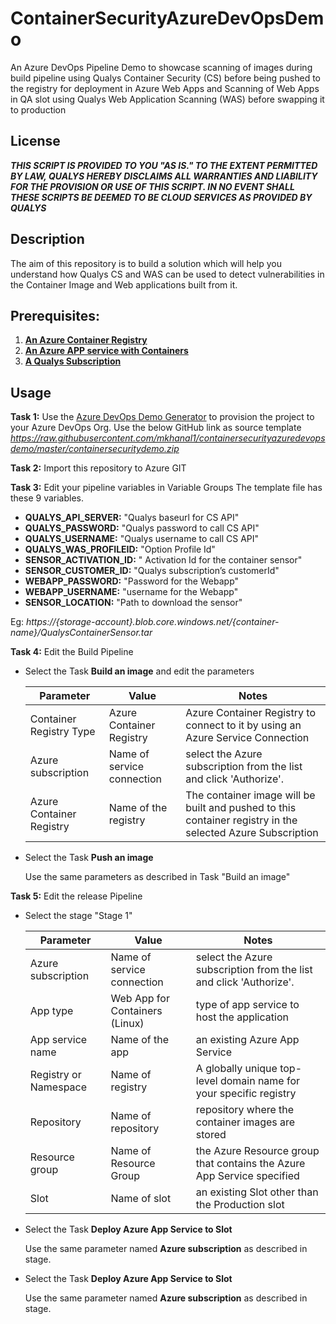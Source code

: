 # ContainerSecurityAzureDevOpsDemo
An Azure DevOps Pipeline Demo to showcase scanning of images during build pipeline using Qualys Container Security (CS) before being pushed to the registry for deployment in Azure Web Apps and Scanning of Web Apps in QA slot using Qualys Web Application Scanning (WAS) before swapping it to production

## License
_**THIS SCRIPT IS PROVIDED TO YOU "AS IS."  TO THE EXTENT PERMITTED BY LAW, QUALYS HEREBY DISCLAIMS ALL WARRANTIES AND LIABILITY FOR THE PROVISION OR USE OF THIS SCRIPT.  IN NO EVENT SHALL THESE SCRIPTS BE DEEMED TO BE CLOUD SERVICES AS PROVIDED BY QUALYS**_

## Description
The aim of this repository is to build a solution which will help you understand how Qualys CS and WAS can be used to detect vulnerabilities in the Container Image and Web applications built from it.

## **Prerequisites:**
  1. [**An Azure Container Registry**](/prerequisite/azurecontainerregistry.md)
  2. [**An Azure APP service with Containers**](/prerequisite/azureappservice.md)
  3. [**A Qualys Subscription**](https://www.qualys.com/free-trial/)
 
## Usage
**Task 1:** Use the [Azure DevOps Demo Generator](https://azuredevopsdemogenerator.azurewebsites.net/) to provision the project to your Azure DevOps Org. Use the below GitHub link as source template
_https://raw.githubusercontent.com/mkhanal1/containersecurityazuredevopsdemo/master/containersecuritydemo.zip_


**Task 2:** Import this repository to Azure GIT


**Task 3:** Edit your pipeline variables in Variable Groups
The template file has these 9 variables.

  * **QUALYS_API_SERVER:** "Qualys baseurl for CS API"
  * **QUALYS_PASSWORD:** "Qualys password to call CS API"
  * **QUALYS_USERNAME:** "Qualys username to call CS API"
  * **QUALYS_WAS_PROFILEID:** "Option Profile Id"
  * **SENSOR_ACTIVATION_ID:** " Activation Id for the container sensor"
  * **SENSOR_CUSTOMER_ID:** "Qualys subscription’s customerId"
  * **WEBAPP_PASSWORD:** "Password for the Webapp"
  * **WEBAPP_USERNAME:** "username for the Webapp"
  * **SENSOR_LOCATION:** "Path to download the sensor"
  
  Eg: _https://{storage-account}.blob.core.windows.net/{container-name}/QualysContainerSensor.tar_
  
  
**Task 4:** Edit the Build Pipeline

  * Select the Task **Build an image** and edit the parameters
  
    Parameter|Value|Notes|
    ---------|-----|-----|
    Container Registry Type | Azure Container Registry | Azure Container Registry to connect to it by using an Azure Service Connection |
    Azure subscription | Name of service connection | select the Azure subscription from the list and click 'Authorize'. |
    Azure Container Registry | Name of the registry | The container image will be built and pushed to this container registry in the selected Azure Subscription |
  
  * Select the Task **Push an image**
  
    Use the same parameters as described in Task "Build an image"
    

**Task 5:** Edit the release Pipeline

  * Select the stage "Stage 1"
  
    Parameter|Value|Notes|
    ---------|-----|-----|
    Azure subscription | Name of service connection | select the Azure subscription from the list and click 'Authorize'. |
    App type | Web App for Containers (Linux) | type of app service to host the application |
    App service name | Name of the app | an existing Azure App Service |
    Registry or Namespace | Name of registry | A globally unique top-level domain name for your specific registry | 
    Repository | Name of repository | repository where the container images are stored | 
    Resource group | Name of Resource Group| the Azure Resource group that contains the Azure App Service specified |
    Slot | Name of slot | an existing Slot other than the Production slot |
  
  * Select the Task **Deploy Azure App Service to Slot**
  
    Use the same parameter named **Azure subscription** as described in stage.
  
  * Select the Task **Deploy Azure App Service to Slot**
  
    Use the same parameter named **Azure subscription** as described in stage.
